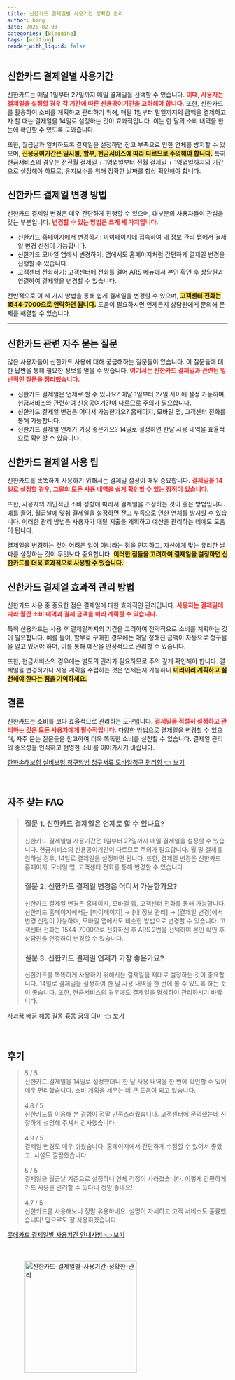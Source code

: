```yaml
---
title: 신한카드 결제일별 사용기간 정확한 관리
author: bing
date: 2025-02-03
categories: [Blogging]
tags: [writing]
render_with_liquid: false
---
```



<h2 id='신한카드_결제일_사용기간'>신한카드 결제일별 사용기간</h2>

<p>신한카드는 매달 1일부터 27일까지 매일 결제일을 선택할 수 있습니다. <b><span style="color: #ee2323;">이때, 사용자는 결제일을 설정할 경우 각 기간에 따른 신용공여기간을 고려해야 합니다.</span></b> 또한, 신한카드를 활용하여 소비를 계획하고 관리하기 위해, 매달 1일부터 말일까지의 금액을 결제하고자 할 때는 결제일을 14일로 설정하는 것이 효과적입니다. 이는 한 달의 소비 내역을 한눈에 확인할 수 있도록 도와줍니다.</p>

<p>또한, 월급날과 일치하도록 결제일을 설정하면 잔고 부족으로 인한 연체를 방지할 수 있으며, <b><span style="background-color: #ffe066;">신용공여기간은 일시불, 할부, 현금서비스에 따라 다르므로 주의해야 합니다.</span></b> 특히 현금서비스의 경우는 전전월 결제일 + 1영업일부터 전월 결제일 + 1영업일까지의 기간으로 설정해야 하므로, 유지보수를 위해 정확한 날짜를 항상 확인해야 합니다. </p>

<h2 id='신한카드_결제일_변경방법'>신한카드 결제일 변경 방법</h2>

<p>신한카드 결제일 변경은 매우 간단하게 진행할 수 있으며, 대부분의 사용자들이 관심을 갖는 부분입니다. <b><span style="color: #ee2323;">변경할 수 있는 방법은 크게 세 가지입니다.</span></b></p>

<p><ul>
    <li>신한카드 홈페이지에서 변경하기: 마이페이지에 접속하여 내 정보 관리 탭에서 결제일 변경 신청이 가능합니다.</li>
    <li>신한카드 모바일 앱에서 변경하기: 앱에서도 홈페이지처럼 간편하게 결제일 변경을 진행할 수 있습니다.</li>
    <li>고객센터 전화하기: 고객센터에 전화를 걸어 ARS 메뉴에서 본인 확인 후 상담원과 연결하여 결제일을 변경할 수 있습니다.</li>
</ul></p>

<p>전반적으로 이 세 가지 방법을 통해 쉽게 결제일을 변경할 수 있으며, <b><span style="background-color: #ffe066;">고객센터 전화는 1544-7000으로 연락하면 됩니다.</span></b> 도움이 필요하시면 언제든지 상담원에게 문의해 문제를 해결할 수 있습니다.</p>

<hr />

<h2 id='신한카드_자주묻는질문'>신한카드 관련 자주 묻는 질문</h2>

<p>많은 사용자들이 신한카드 사용에 대해 궁금해하는 질문들이 있습니다. 이 질문들에 대한 답변을 통해 필요한 정보를 얻을 수 있습니다. <b><span style="color: #ee2323;">여기서는 신한카드 결제일과 관련된 일반적인 질문을 정리했습니다.</span></b></p>

<p><ul>
    <li>신한카드 결제일은 언제로 할 수 있나요? 매달 1일부터 27일 사이에 설정 가능하며, 현금서비스와 관련하여 신용공여기간이 다르므로 주의가 필요합니다.</li>
    <li>신한카드 결제일 변경은 어디서 가능한가요? 홈페이지, 모바일 앱, 고객센터 전화를 통해 가능합니다.</li>
    <li>신한카드 결제일 언제가 가장 좋은가요? 14일로 설정하면 한달 사용 내역을 효율적으로 확인할 수 있습니다.</li>
</ul></p>

<h2 id='신한카드_결제일_사용_팁'>신한카드 결제일 사용 팁</h2>

<p>신한카드를 똑똑하게 사용하기 위해서는 결제일 설정이 매우 중요합니다. <b><span style="color: #ee2323;">결제일을 14일로 설정할 경우, 그달의 모든 사용 내역을 쉽게 확인할 수 있는 장점이 있습니다.</span></b></p>

<p>또한, 사용자의 개인적인 소비 성향에 따라서 결제일을 조정하는 것이 좋은 방법입니다. 예를 들어, 월급날에 맞춰 결제일을 설정하면 잔고 부족으로 인한 연체를 방지할 수 있습니다. 이러한 관리 방법은 사용자가 매달 지출을 계획하고 예산을 관리하는 데에도 도움이 됩니다.</p>

<p>결제일을 변경하는 것이 어려운 일이 아니라는 점을 인지하고, 자신에게 맞는 유리한 날짜를 설정하는 것이 무엇보다 중요합니다. <b><span style="background-color: #ffe066;">이러한 점들을 고려하여 결제일을 설정하면 신한카드를 더욱 효과적으로 사용할 수 있습니다.</span></b></p>

<h2 id='신한카드_결제일_효과적_관리'>신한카드 결제일 효과적 관리 방법</h2>

<p>신한카드 사용 중 중요한 점은 결제일에 대한 효과적인 관리입니다. <b><span style="color: #ee2323;">사용자는 결제일에 따라 월간 소비 내역과 결제 금액을 미리 계획할 수 있습니다.</span></b></p>

<p>특히 신용카드는 사용 후 결제일까지의 기간을 고려하여 전략적으로 소비를 계획하는 것이 필요합니다. 예를 들어, 할부로 구매한 경우에는 매달 정해진 금액이 자동으로 청구됨을 알고 있어야 하며, 이를 통해 예산을 안정적으로 관리할 수 있습니다.</p>

<p>또한, 현금서비스의 경우에는 별도의 관리가 필요하므로 주의 깊게 확인해야 합니다. 결제일을 변경하거나 사용 계획을 수립하는 것은 언제든지 가능하니 <b><span style="background-color: #ffe066;">미리미리 계획하고 실천해야 한다는 점을 기억하세요.</span></b></p>

<h2 id='결론'>결론</h2>

<p>신한카드는 소비를 보다 효율적으로 관리하는 도구입니다. <b><span style="color: #ee2323;">결제일을 적절히 설정하고 관리하는 것은 모든 사용자에게 필수적입니다.</span></b> 다양한 방법으로 결제일을 변경할 수 있으며, 자주 묻는 질문들을 참고하여 더욱 똑똑한 소비를 실천할 수 있습니다. 결제일 관리의 중요성을 인식하고 현명한 소비를 이어가시기 바랍니다.</p>


<p><a class="click-button" title="한화손해보험 실비보험 청구방법 청구서류 모바일청구 편리함" href="https://aptwhite.github.io/posts/%ED%95%9C%ED%99%94%EC%86%90%ED%95%B4%EB%B3%B4%ED%97%98-%EC%8B%A4%EB%B9%84%EB%B3%B4%ED%97%98-%EC%B2%AD%EA%B5%AC%EB%B0%A9%EB%B2%95-%EC%B2%AD%EA%B5%AC%EC%84%9C%EB%A5%98-%EB%AA%A8%EB%B0%94%EC%9D%BC%EC%B2%AD%EA%B5%AC-%ED%8E%B8%EB%A6%AC%ED%95%A8/" rel="dofollow">한화손해보험 실비보험 청구방법 청구서류 모바일청구 편리함 👈 보기</a></p><br>
<h2 id='자주_찾는_FAQ'>자주 찾는 FAQ</h2>
<div itemscope="" itemtype="https://schema.org/FAQPage"> 
<blockquote> 
<div itemscope="" itemprop="mainEntity" itemtype="https://schema.org/Question"> 
<h3 itemprop="name">질문 1. 신한카드 결제일은 언제로 할 수 있나요?</h3> 
<div itemscope="" itemprop="acceptedAnswer" itemtype="https://schema.org/Answer"> 
<span itemprop="text"> 
<p>신한카드 결제일별 사용기간은 1일부터 27일까지 매일 결제일을 설정할 수 있습니다. 현금서비스의 신용공여기간이 다르므로 주의가 필요합니다. 월 말 결제를 원하실 경우, 14일로 결제일을 설정하면 됩니다. 또한, 결제일 변경은 신한카드 홈페이지, 모바일 앱, 고객센터 전화를 통해 변경할 수 있습니다.</p> 
</span> 
</div> 
</div> 

<div itemscope="" itemprop="mainEntity" itemtype="https://schema.org/Question"> 
<h3 itemprop="name">질문 2. 신한카드 결제일 변경은 어디서 가능한가요?</h3> 
<div itemscope="" itemprop="acceptedAnswer" itemtype="https://schema.org/Answer"> 
<span itemprop="text"> 
<p>신한카드 결제일 변경은 홈페이지, 모바일 앱, 고객센터 전화를 통해 가능합니다. 신한카드 홈페이지에서는 [마이페이지] → [내 정보 관리] → [결제일 변경]에서 변경 신청이 가능하며, 모바일 앱에서도 비슷한 방법으로 변경할 수 있습니다. 고객센터 전화는 1544-7000으로 전화하신 후 ARS 2번을 선택하여 본인 확인 후 상담원을 연결하여 변경할 수 있습니다.</p> 
</span> 
</div> 
</div>

<div itemscope="" itemprop="mainEntity" itemtype="https://schema.org/Question"> 
<h3 itemprop="name">질문 3. 신한카드 결제일 언제가 가장 좋은가요?</h3> 
<div itemscope="" itemprop="acceptedAnswer" itemtype="https://schema.org/Answer"> 
<span itemprop="text"> 
<p>신한카드를 똑똑하게 사용하기 위해서는 결제일을 제대로 설정하는 것이 중요합니다. 14일로 결제일을 설정하여 한 달 사용 내역을 한 번에 볼 수 있도록 하는 것이 좋습니다. 또한, 현금서비스의 경우에도 결제일을 명심하여 관리하시기 바랍니다.</p> 
</span> 
</div> 
</div> 
</blockquote> 
</div>
<p><a class="click-button" title="사과꿈 배꿈 해몽 길몽 흉몽 꿈의 의미" href="https://aptwhite.github.io/posts/%EC%82%AC%EA%B3%BC%EA%BF%88-%EB%B0%B0%EA%BF%88-%ED%95%B4%EB%AA%BD-%EA%B8%B8%EB%AA%BD-%ED%9D%89%EB%AA%BD-%EA%BF%88%EC%9D%98-%EC%9D%98%EB%AF%B8/" rel="dofollow">사과꿈 배꿈 해몽 길몽 흉몽 꿈의 의미 👈 보기</a></p><br>
<h2 id='후기'>후기</h2>
<div itemscope itemtype="https://schema.org/Product">
  <blockquote>
  <div itemprop="review" itemscope itemtype="https://schema.org/Review">
      <div itemprop="reviewRating" itemscope itemtype="https://schema.org/Rating"> <span itemprop="ratingValue">5</span> / <span itemprop="bestRating">5</span> </div>
      <span itemprop="reviewBody">신한카드 결제일을 14일로 설정했더니 한 달 사용 내역을 한 번에 확인할 수 있어 매우 편리했습니다. 소비 계획을 세우는 데 큰 도움이 되고 있습니다.</span>
  </div>
  <br>
  <div itemprop="review" itemscope itemtype="https://schema.org/Review">
      <div itemprop="reviewRating" itemscope itemtype="https://schema.org/Rating"> <span itemprop="ratingValue">4.8</span> / <span itemprop="bestRating">5</span> </div>
      <span itemprop="reviewBody">신한카드를 이용해 본 경험이 정말 만족스러웠습니다. 고객센터에 문의했는데 친절하게 설명해 주셔서 감사했습니다.</span>
  </div>
  <br>
  <div itemprop="review" itemscope itemtype="https://schema.org/Review">
      <div itemprop="reviewRating" itemscope itemtype="https://schema.org/Rating"> <span itemprop="ratingValue">4.9</span> / <span itemprop="bestRating">5</span> </div>
      <span itemprop="reviewBody">결제일 변경도 매우 쉬웠습니다. 홈페이지에서 간단하게 수정할 수 있어서 좋았고, 시설도 깔끔했습니다.</span>
  </div>
  <br>
  <div itemprop="review" itemscope itemtype="https://schema.org/Review">
      <div itemprop="reviewRating" itemscope itemtype="https://schema.org/Rating"> <span itemprop="ratingValue">5</span> / <span itemprop="bestRating">5</span> </div>
      <span itemprop="reviewBody">결제일을 월급날 기준으로 설정하니 연체 걱정이 사라졌습니다. 이렇게 간편하게 카드 사용을 관리할 수 있다니 정말 좋네요!</span>
  </div>
  <br>
  <div itemprop="review" itemscope itemtype="https://schema.org/Review">
      <div itemprop="reviewRating" itemscope itemtype="https://schema.org/Rating"> <span itemprop="ratingValue">4.7</span> / <span itemprop="bestRating">5</span> </div>
      <span itemprop="reviewBody">신한카드를 사용해보니 정말 유용하네요. 설명이 자세하고 고객 서비스도 훌륭했습니다! 앞으로도 잘 사용하겠습니다.</span>
  </div>
  </blockquote>
</div>
<p><a class="click-button" title="롯데카드 결제일별 사용기간 안내사항" href="https://aptwhite.github.io/posts/%EB%A1%AF%EB%8D%B0%EC%B9%B4%EB%93%9C-%EA%B2%B0%EC%A0%9C%EC%9D%BC%EB%B3%84-%EC%82%AC%EC%9A%A9%EA%B8%B0%EA%B0%84-%EC%95%88%EB%82%B4%EC%82%AC%ED%95%AD/" rel="dofollow">롯데카드 결제일별 사용기간 안내사항 👈 보기</a></p><br>
<figure class="image"><img src="https://aptwhite.github.io/assets/img/thumbnail/신한카드-결제일별-사용기간-정확한-관리.webp" alt="신한카드-결제일별-사용기간-정확한-관리" width="256" height="256"></figure>
